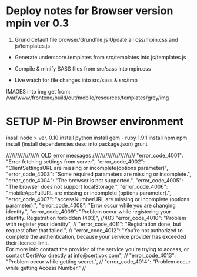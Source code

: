 Deploy notes for Browser version mpin ver 0.3
====================================

1. Grund default file browser/Grundfile.js 
   Update all css/mpin.css and js/templates.js
  
  - Generate underscore.templates from src/templates into js/templates.js
  
  - Compile & minify SASS files from src/sass into mpin.css

  - Live watch for file changes into src/sass & src/tmp


IMAGES into img get from: 
 /var/www/frontend/build/out/mobile/resources/templates/grey/img

SETUP M-Pin Browser environment
==================================

insall node  > ver. 0.10
install python
install gem - ruby 1.9.1
install npm
npm install (install dependencies desc into package.json) grunt









////////////////// OLD error messages ///////////////////////
		"error_code_4001": "Error fetching settings from server",
		"error_code_4002": "ClientSettingsURL are missing or incomplete(options parameter)",
		"error_code_4003": "Some required parameters are missing or incomplete.",
		"error_code_4004": "The browser is not supported.",
		"error_code_4005": "The browser does not support localStorage.",
		"error_code_4006": "mobileAppFullURL are missing or incomplete (options parameter).",
		"error_code_4007": "accessNumberURL are missing or incomplete (options parameter).",
		"error_code_4008": "Error occur while you are changing identity.",
		"error_code_4009": "Problem occur while registering your identity. Registration forbidden (403)", //403
		"error_code_4010": "Problem with register your identity", //
		"error_code_4011": "Registration done, but request after that failed.", //
		"error_code_4012": "You're not authorized to complete the authentication, because your service provider has exceeded their licence limit.<br />For more info contact the provider of the service you're trying to access, or contact CertiVox directly at <a href='mailto:info@certivox.com'>info@certivox.com</a>",  //
		"error_code_4013": "Problem occur while getting secret.",  //
		"error_code_4014": "Problem occur while getting Access Number."  //

